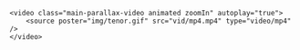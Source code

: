 
    <video class="main-parallax-video animated zoomIn" autoplay="true">
        <source poster="img/tenor.gif" src="vid/mp4.mp4" type="video/mp4" />
    </video>
